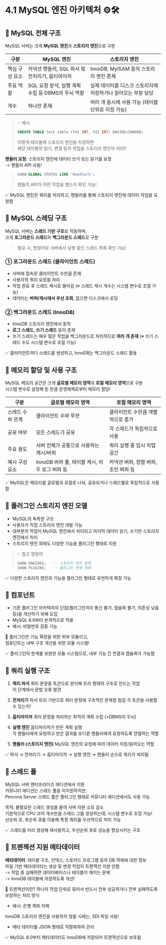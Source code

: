 # 4.1 MySQL 엔진 아키텍처 ⚙️🛠️

## 🔹 MySQL 전체 구조

MySQL 서버는 크게 **MySQL 엔진**과 **스토리지 엔진**으로 구분

| 구분           | MySQL 엔진                                          | 스토리지 엔진                                               |
|----------------|-----------------------------------------------------|--------------------------------------------------------------|
| 핵심 구성 요소 | 커넥션 핸들러, SQL 파서 및 전처리기, 옵티마이저     | InnoDB, MyISAM 등의 스토리지 엔진 존재                           |
| 주요 역할      | SQL 요청 분석, 실행 계획 수립 등 DBMS의 두뇌 역할   | 실제 데이터를 디스크 스토리지에 저장하거나 읽어오는 부분 담당      |
| 개수           | 하나만 존재                                          | 여러 개 동시에 사용 가능 (테이블 단위로 지정 가능)           |

> 💡 예시 
> ```sql
> CREATE TABLE test_table (fd1 INT, fd2 INT) ENGINE=INNODB;
> ```
> 이렇게 테이블에 스토리지 엔진을 지정하면  
> 해당 테이블의 읽기, 변경 등의 작업을 스토리지 엔진이 처리!!

**핸들러 요청**: 스토리지 엔진에 데이터 쓰기 또는 읽기를 요청  
-> 핸들러 API 사용!

> ```sql
> SHOW GLOBAL STATUS LIKE 'Handler%';
> ```
> 핸들러 API가 어떤 작업을 했는지 확인 가능!

✅ MySQL 엔진은 쿼리를 처리하고, 핸들러를 통해 스토리지 엔진에 데이터 작업을 요청함


## 🔹 MySQL 스레딩 구조

MySQL 서버는 **스레드 기반 구조**로 작동하며,    
크게 **포그라운드 스레드**와 **백그라운드 스레드**로 구분
> 필요 시, 명령어로 서버에서 실행 중인 스레드 목록 확인 가능!

### ① 포그라운드 스레드 (클라이언트 스레드)

- 서버에 접속된 클라이언트 수만큼 존재 
- 사용자의 쿼리 요청을 처리
- 작업 완료 후 스레드 캐시로 돌아감 
(※ 스레드 캐시 개수는 시스템 변수로 조절 가능)
- 데이터는 **버퍼/캐시에서 우선 조회**, 없으면 디스크에서 로딩

### ② 백그라운드 스레드 (InnoDB)

- InnoDB 스토리지 엔진에서 동작
- **로그 스레드**, **쓰기 스레드** 등이 존재
- 쓰기 스레드는 매우 많은 작업을 백그라운드로 처리하므로 **여러 개 존재** (※ 쓰기 스레드 수도 시스템 변수로 조절 가능)

✅ 클라이언트마다 스레드를 생성하고, InnoDB는 백그라운드 스레드 활용


## 🔹 메모리 할당 및 사용 구조

MySQL 메모리 공간은 크게 **글로벌 메모리 영역**과 **로컬 메모리 영역**으로 구분  
시스템 변수로 설정해 둔 만큼 운영체제로부터 메모리 할당!

| 구분           | 글로벌 메모리 영역                             | 로컬 메모리 영역                                |
|----------------|--------------------------------------------------|--------------------------------------------------|
| 스레드 수와 관계 | 클라이언트 수와 무관                           | 클라이언트 수만큼 개별적으로 증가               |
| 공유 여부       | 모든 스레드가 공유                              | 각 스레드가 독립적으로 사용                     |
| 주요 용도       | 서버 전체가 공통으로 사용하는 캐시/버퍼        | 쿼리 실행 중 임시 작업 공간                     |
| 예시 구성 요소  | InnoDB 버퍼 풀, 테이블 캐시, 리두 로그 버퍼 등 | 커넥션 버퍼, 정렬 버퍼, 조인 버퍼 등            |

✅ MySQL은 메모리를 글로벌과 로컬로 나눠, 공유되거나 스레드별로 독립적으로 사용함


## 🔹 플러그인 스토리지 엔진 모델

- MySQL의 독특한 구조
- 사용자가 직접 스토리지 엔진 개발 가능
- 대부분의 작업이 MySQL 엔진에서 처리되고 마지막 데이터 읽기, 쓰기만 스토리지 엔진에서 처리
- 스토리지 엔진 외에도 다양한 기능을 플러그인 형태로 지원

> 💡 참고 명령어
> ```sql
> SHOW ENGINES;   -- 스토리지 엔진 종류
> SHOW PLUGINS;   -- 플러그인 전체 목록
> ```

✅ 다양한 스토리지 엔진과 기능을 플러그인 형태로 유연하게 확장 가능

## 🔹 컴포넌트

- 기존 플러그인 아키텍처의 단점(플러그인끼리 통신 불가, 캡슐화 불가, 의존성 낮음 등)을 개선하기 위해 도입
- MySQL 8.0부터 본격적으로 적용
- 예시: 비밀번호 검증 기능

📌 플러그인은 기능 확장을 위한 외부 모듈이고,  
컴포넌트는 내부 구조 개선을 위한 모듈 시스템!

✅ 플러그인의 한계를 보완한 모듈 시스템으로, 내부 기능 간 연결과 캡슐화가 가능함


## 🔹 쿼리 실행 구조

1. **쿼리 파서**
쿼리 문장을 토큰으로 분리해 트리 형태의 구조로 만드는 작업  
이 단계에서 문법 오류 발견

2. **전처리기**
파서 트리 기반으로 쿼리 문장에 구조적인 문제점 점검
각 토큰을 사용할 수 있는지!

3. **옵티마이저**
쿼리 문장을 처리하는 최적의 계획 수립 (=DBMS의 두뇌)

4. **실행 엔진**
옵티마이저가 만든 계획 실행  
각 핸들러에게 요청하고 받은 결과를 또다른   핸들러에게 요청하도록 연결하는 역할  

5. **핸들러 (스토리지 엔진)**
MySQL 엔진의 요청에 따라 데이터 저장/읽어오는 역할

✅ 파서 → 전처리기 → 옵티마이저 → 실행 엔진 → 핸들러 순으로 쿼리가 처리됨


## 🔹 스레드 풀

MySQL 서버 엔터프라이즈 에디션에서 지원  
커뮤니티 에디션는 스레드 풀을 미지원하지만,  
Percona Server 스레드 풀은 플러그인 형태로 커뮤니티 에디션에서도 사용 가능

목적: 불필요한 스레드 생성을 줄여 서버 자원 소모 감소  
기본적으로 CPU 코어 개수만큼 스레드 그룹 생성하는데,
시스템 변수로 조정 가능!  
선순위 큐, 후순위 큐를 이용해 특정 쿼리를 우선적으로 처리 가능

✅ 스레드를 미리 생성해 재사용하고, 우선순위 큐로 성능을 향상시키는 구조


## 🔹 트랜잭션 지원 메타데이터

**메타데이터**: 테이블 구조, 인덱스, 스토어드 프로그램 등의 DB 객체에 대한 정보  
파일 기반 메타데이터는 생성 및 변경 작업이 트랜잭션 지원 안함  
-> 작업 중 실패하면 데이터베이스나 테이블이 깨지는 문제  
-> InnoDB 테이블에 저장하도록 개선!

📌 트랜잭션이란?
하나의 작업 단위로 묶어서 반드시 전부 성공하거나 전부 실패하도록 보장하는 처리 방식
- 예시: 은행 계좌 이체

InnoDB 스토리지 엔진을 사용하지 않을 시에는,
SDI 파일 사용!
- 메타 데이터를 JSON 형태로 직렬화하여 관리

✅ MySQL 8.0부터 메타데이터도 InnoDB에 저장되어 트랜잭션으로 보호됨
